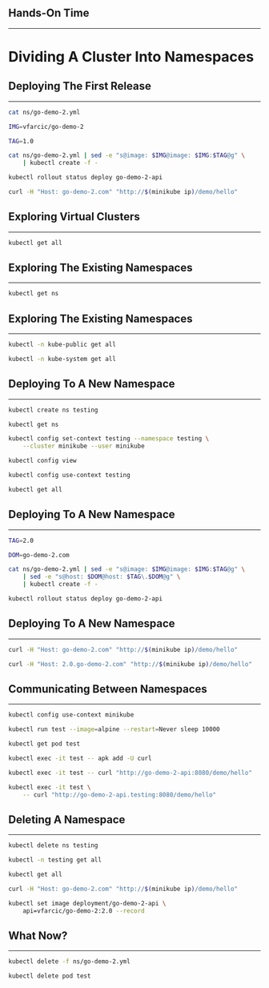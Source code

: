 ## Hands-On Time

---

# Dividing A Cluster Into Namespaces


## Deploying The First Release

---

```bash
cat ns/go-demo-2.yml

IMG=vfarcic/go-demo-2

TAG=1.0

cat ns/go-demo-2.yml | sed -e "s@image: $IMG@image: $IMG:$TAG@g" \
    | kubectl create -f -

kubectl rollout status deploy go-demo-2-api

curl -H "Host: go-demo-2.com" "http://$(minikube ip)/demo/hello"
```


## Exploring Virtual Clusters

---

```bash
kubectl get all
```


<!-- .slide: data-background="img/go-demo-2.png" data-background-size="contain" -->


## Exploring The Existing Namespaces

---

```bash
kubectl get ns
```


<!-- .slide: data-background="img/default-ns.png" data-background-size="contain" -->


## Exploring The Existing Namespaces

---

```bash
kubectl -n kube-public get all

kubectl -n kube-system get all
```


<!-- .slide: data-background="img/kube-system-ns.png" data-background-size="contain" -->


## Deploying To A New Namespace

---

```bash
kubectl create ns testing

kubectl get ns

kubectl config set-context testing --namespace testing \
    --cluster minikube --user minikube

kubectl config view

kubectl config use-context testing

kubectl get all
```


## Deploying To A New Namespace

---

```bash
TAG=2.0

DOM=go-demo-2.com

cat ns/go-demo-2.yml | sed -e "s@image: $IMG@image: $IMG:$TAG@g" \
    | sed -e "s@host: $DOM@host: $TAG\.$DOM@g" \
    | kubectl create -f -

kubectl rollout status deploy go-demo-2-api
```


<!-- .slide: data-background="img/testing-ns.png" data-background-size="contain" -->


## Deploying To A New Namespace

---

```bash
curl -H "Host: go-demo-2.com" "http://$(minikube ip)/demo/hello"

curl -H "Host: 2.0.go-demo-2.com" "http://$(minikube ip)/demo/hello"
```


## Communicating Between Namespaces

---

```bash
kubectl config use-context minikube

kubectl run test --image=alpine --restart=Never sleep 10000

kubectl get pod test

kubectl exec -it test -- apk add -U curl

kubectl exec -it test -- curl "http://go-demo-2-api:8080/demo/hello"

kubectl exec -it test \
    -- curl "http://go-demo-2-api.testing:8080/demo/hello"
```


## Deleting A Namespace

---

```bash
kubectl delete ns testing

kubectl -n testing get all

kubectl get all

curl -H "Host: go-demo-2.com" "http://$(minikube ip)/demo/hello"

kubectl set image deployment/go-demo-2-api \
    api=vfarcic/go-demo-2:2.0 --record
```


## What Now?

---

```bash
kubectl delete -f ns/go-demo-2.yml

kubectl delete pod test
```
